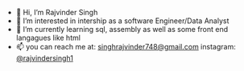 - 👋 Hi, I’m Rajvinder Singh
- 👀 I’m interested in intership as a software Engineer/Data Analyst 
- 🌱 I’m currently learning sql, assembly as well as some front end langagues like html
- 📫 you can reach me at:
singhrajvinder748@gmail.com
instagram: [@rajvindersingh1](https://www.instagram.com/rajvindersingh1/)
